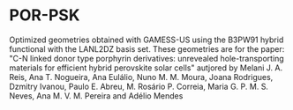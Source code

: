# POR-PSK
Optimized geometries obtained with GAMESS-US using the B3PW91 hybrid functional with the LANL2DZ basis set.
These geometries are for the paper: 
"C-N linked donor type porphyrin derivatives: unrevealed hole-transporting materials for efficient hybrid perovskite solar cells" autjored by
Melani J. A. Reis, Ana T. Nogueira, Ana Eulálio, Nuno M. M. Moura, Joana Rodrigues, Dzmitry Ivanou, Paulo E. Abreu, M. Rosário P. Correia, Maria G. P. M. S. Neves, Ana M. V. M. Pereira and Adélio Mendes
